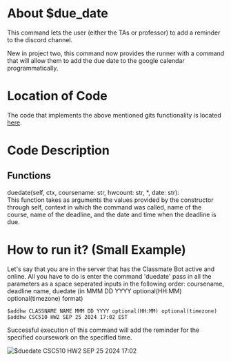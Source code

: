 # About $due_date 
This command lets the user (either the TAs or professor) to add a reminder to the discord channel.

New in project two, this command now provides the runner with a command that will allow them to add the due date to the google calendar programmatically.

# Location of Code
The code that implements the above mentioned gits functionality is located [here](https://github.com/SE21-Team2/ClassMateBot/blob/main/cogs/deadline.py).

# Code Description
## Functions
duedate(self, ctx, coursename: str, hwcount: str, *, date: str): <br>
This function takes as arguments the values provided by the constructor through self, context in which the command was called, name of the course, name of the deadline, and the date and time when the deadline is due. 

# How to run it? (Small Example)
Let's say that you are in the server that has the Classmate Bot active and online. All you have to do is 
enter the command 'duedate' pass in all the parameters as a space seperated inputs in the following order:
coursename, deadline name, duedate (in MMM DD YYYY optional(HH:MM) optional(timezone) format)
```
$addhw CLASSNAME NAME MMM DD YYYY optional(HH:MM) optional(timezone)
$addhw CSC510 HW2 SEP 25 2024 17:02 EST
```
Successful execution of this command will add the reminder for the specified coursework on the specified time.

![$duedate CSC510 HW2 SEP 25 2024 17:02](https://github.com/SE21-Team2/ClassMateBot/blob/main/data/media/addhomework.gif)
